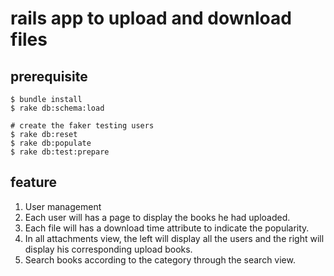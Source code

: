 # rails app to upload and download files

## prerequisite
``` shell
$ bundle install
$ rake db:schema:load

# create the faker testing users
$ rake db:reset
$ rake db:populate
$ rake db:test:prepare
```

## feature 
1. User management 
2. Each user will has a page to display the books he had uploaded.
3. Each file will has a download time attribute to indicate the popularity.
4. In all attachments view, the left will display all the users and the right will display his corresponding upload books.
5. Search books according to the category through the search view.
